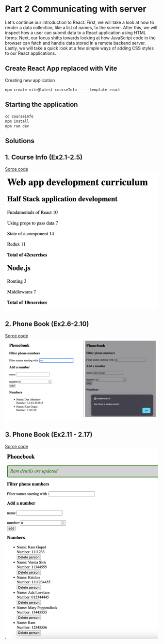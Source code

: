 # Part 2 Communicating with server

Let's continue our introduction to React. First, we will take a look at how to render a data collection, like a list of names, to the screen. After this, we will inspect how a user can submit data to a React application using HTML forms. Next, our focus shifts towards looking at how JavaScript code in the browser can fetch and handle data stored in a remote backend server. Lastly, we will take a quick look at a few simple ways of adding CSS styles to our React applications.

## Create React App replaced with Vite

Creating new application
```
npm create vite@latest courseInfo -- --template react

```

## Starting the application

```
cd courseInfo
npm install
npm run dev
```

## Solutions

## 1. Course Info (Ex2.1-2.5)
[Sorce code](./courseInfo/src/App.jsx)
![](./courseInfo/Ex2_5.png)

## 2. Phone Book (Ex2.6-2.10)
[Sorce code](./phoneBook/src/App.jsx)
![](./phoneBook/Ex2_10.png)

## 3. Phone Book (Ex2.11 - 2.17)
[Sorce code](./phoneBook/src/App.jsx)
![](./phoneBook/Ex2_17.png)